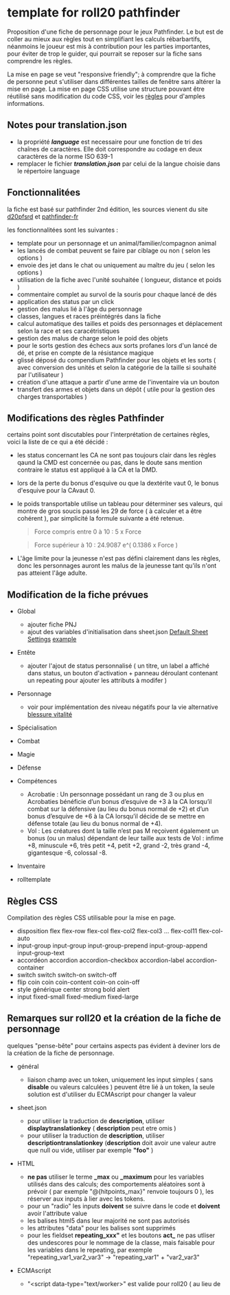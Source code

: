 # template for roll20 pathfinder
Proposition d'une fiche de personnage pour le jeux Pathfinder.
Le but est de coller au mieux aux règles tout en simplifiant les calculs rébarbartifs, néanmoins le joueur est mis à contribution pour les parties importantes, pour éviter de trop le guider, qui pourrait se reposer sur la fiche sans comprendre les règles.

La mise en page se veut "responsive friendly"; à comprendre que la fiche de personne peut s'utiliser dans différentes tailles de fenêtre sans altérer la mise en page.
La mise en page CSS utilise une structure pouvant être réutilisé sans modification du code CSS, voir les [règles](README.md#règles-css) pour d'amples informations.

## Notes pour translation.json
- la propriété ***language*** est necessaire pour une fonction de tri des chaînes de caractères.
  Elle doit correspondre au codage en deux caractères de la norme ISO 639-1
- remplacer le fichier ***translation.json*** par celui de la langue choisie dans le répertoire language

## Fonctionnalitées
la fiche est basé sur pathfinder 2nd édition, les sources vienent du site [d20pfsrd](https://www.d20pfsrd.com) et [pathfinder-fr](https://www.pathfinder-fr.org)

les fonctionnalitées sont les suivantes :
- template pour un personnage et un animal/familier/compagnon animal
- les lancés de combat peuvent se faire par ciblage ou non ( selon les options )
- envoie des jet dans le chat ou uniquement au maître du jeu ( selon les options )
- utilisation de la fiche avec l'unité souhaitée ( longueur, distance et poids )
- commentaire complet au survol de la souris pour chaque lancé de dés
- application des status par un click
- gestion des malus lié à l'âge du personnage
- classes, langues et races préintégrés dans la fiche
- calcul automatique des tailles et poids des personnages et déplacement selon la race et ses caracétristiques
- gestion des malus de charge selon le poid des objets
- pour le sorts gestion des échecs aux sorts profanes lors d'un lancé de dé, et prise en compte de la résistance magique
- glissé déposé du compendium Pathfinder pour les objets et les sorts ( avec conversion des unités et selon la catégorie de la taille si souhaité par l'utilisateur )
- création d'une attaque a partir d'une arme de l'inventaire via un bouton
- transfert des armes et objets dans un dépôt ( utile pour la gestion des charges transportables )

## Modifications des règles Pathfinder
certains point sont discutables pour l'interprétation de certaines règles, voici la liste de ce qui a été décidé :

- les status concernant les CA ne sont pas toujours clair dans les règles qaund la CMD est concernée ou pas, dans le doute sans mention contraire le status est appliqué à la CA et la DMD.
- lors de la perte du bonus d'esquive ou que la dextérite vaut 0, le bonus d'esquive pour la CAvaut 0.
- le poids transportable utilise un tableau pour déterminer ses valeurs, qui montre de gros soucis passé les 29 de force ( à calculer et a être cohérent ), par simplicité la formule suivante a été retenue. 
  > Force compris entre 0 à 10 : 5 x Force
  
  > Force supérieur à 10 : 24.9087 e^( 0.1386 x Force )
 
- L'âge limite pour la jeunesse n'est pas défini clairement dans les règles, donc les personnages auront les malus de la jeunesse tant qu'ils n'ont pas atteient l'âge adulte.

## Modification de la fiche prévues

- Global
  - ajouter fiche PNJ
  - ajout des variables d'initialisation dans sheet.json [Default Sheet Settings](https://wiki.roll20.net/Default_Sheet_Settings) [example](https://github.com/MadCoder253/roll20-character-sheets/blob/master/GURPS/sheet.json)
    
- Entête
  - ajouter l'ajout de status personnalisé ( un titre, un label a affiché dans status, un bouton d'activation + panneau déroulant contenant un repeating pour ajouter les attributs à modifer )
    
- Personnage
  - voir pour implémentation des niveau négatifs pour la vie alternative [blessure vitalité](https://www.pathfinder-fr.org/Wiki/Pathfinder-RPG.Blessures%20et%20vitalit%C3%A9.ashx)

- Spécialisation

- Combat

- Magie

- Défense

- Compétences
  - Acrobatie : Un personnage possédant un rang de 3 ou plus en Acrobaties bénéficie d’un bonus d’esquive de +3 à la CA lorsqu’il combat sur la défensive (au lieu du bonus normal de +2) et d’un bonus d’esquive de +6 à la CA lorsqu’il décide de se mettre en défense totale (au lieu du bonus normal de +4).
  - Vol : Les créatures dont la taille n’est pas M reçoivent également un bonus (ou un malus) dépendant de leur taille aux tests de Vol : infime +8, minuscule +6, très petit +4, petit +2, grand -2, très grand -4, gigantesque -6, colossal -8.

- Inventaire

- rolltemplate
  
## Règles CSS
Compilation des règles CSS utilisable pour la mise en page.

- disposition flex
  flex-row
  flex-col flex-col2 flex-col3 ... flex-col11
  flex-col-auto
- input-group
    input-group
    input-group-prepend input-group-append input-group-text
- accordéon
    accordion
    accordion-checkbox accordion-label
    accordion-container
- switch
    switch
    switch-on switch-off
- flip coin
    coin coin-content
    coin-on coin-off
- style générique
    center
    strong
    bold
    alert
- input
    fixed-small fixed-medium fixed-large
    
## Remarques sur roll20 et la création de la fiche de personnage
quelques "pense-bête" pour certains aspects pas évident à deviner lors de la création de la fiche de personnage.

- général
  - liaison champ avec un token, uniquement les input simples ( sans **disable** ou valeurs calculées ) peuvent être lié à un token, la seule solution est d'utiliser du ECMAscript pour changer la valeur
- sheet.json
  - pour utiliser la traduction de **description**, utiliser **displaytranslationkey** ( **description** peut etre omis )
  - pour utiliser la traduction de **description**, utiliser **descriptiontranslationkey** (**description** doit avoir une valeur autre que null ou vide, utiliser par exemple **"foo"** )
- HTML
  - **ne pas** utiliser le terme **_max** ou **_maximum** pour les variables utilisés dans des calculs; des comportements aléatoires sont à prévoir ( par exemple "@{hitpoints_max}" renvoie toujours 0 ), les réserver aux inputs à lier avec les tokens.
  - pour un "radio" les inputs **doivent** se suivre dans le code et **doivent** avoir l'attribute value
  - les balises html5 dans leur majorité ne sont pas autorisés
  - les attributes "data" pour les balises sont supprimés
  - pour les fieldset **repeating_xxx"** et les boutons **act_** ne pas utliser des undescores pour le nommage de la classe, mais faisable pour les variables dans le repeating, par exemple "repeating_var1_var2_var3" -> "repeating_var1" + "var2_var3"
    
- ECMAscript
  - "<script data-type="text/worker>" est valide pour roll20 ( au lieu de <script type="text/worker"> ), utile pour un interpréteur ECMAscript pendant le dev.
  - utiliser removeRepeatingRow() ne déclenche pas les events **on("change:foo")** ni **on("remove:foo")**, compensable si suivit de **setAttrs(payload, {silent:true}, callback)** ou **setAttrs(payload, {silent:false}, callback)**
    
- CSS
  - les règles pour "rolltemplate" sont indépendants du "character sheet"
  - les input ont la règle "width" trop restrictif; obligation d'utiliser "important" pour appliquer un style personnalisé
  - les règles sur "html" sont ignorées, donc au revoir les tailles en "rem"
  - les images en base64 ne peuvent être intégrés dans les styles CSS
- SheetWorker
  - roll20 ne gère pas les négatifs de négatifs, pour gérer les négatifs on doit utiliser ***-(@{variable})***
  - les champs sont pensés **uniquement** pour les nombres, (disabled="disabled", type="hidden", value=@{[...]}, active ces fonctions ).
    
  pour travailler sur des string il est **obligatoire** d'utiliser un type "text" et l'attribut "readonly"
  - si des repeating sont en cause, les résultats des calculs doivent être envoyés vers des input "hidden"
      ( quand l'attribut "disabled" est présent les calculs sont 'parasités' )
  - getAttr renvoie l'attribut "value" brut
      ( la valeur n'est pas calculé à la volée et renvoi un string brut )
  - si un input avec l'attribut "disabled" a un calcul incluant un négatif d'un négatif, le résultat échoue silencieusement ?!
  - les bouton de type "action" ne doivent pas contenir d'underscore.
- champ autocalc
  - pour afficher une valeur à zéro ou un nombre donné, avec une entrée à 0 ou 1 ( checkbox de roll20 par exemple ), utiliser le calcul suivant :
    > x * ( @{attribut} + 1 - abs( @{ attribut } - 1 ) ) / 2
      
    où "x" est la valeur souhaitée si non zéro.
      
- translation.json
  - le message d'erreur "Foudn a pre-defined key order!" correspond à une liste d'élément ordonné contenant une erreur.
  
- rollTemplate
  - pas de calculs conditionnels utilisable, uniquement de l'affichage
    par exemple pour s'assurer qu'une valeur est au minimum à 1, utiliser :
    > /roll { 1d1, { 1d20+@{attribut} } }dl1
      
      ou pour avoir une valeur maximale à 20, utiliser :
      > /roll { 1d0+20, { 1d20+@{attribut} } }kh1 
    - règles pour les inégalités
        - x < y :
          > {{#rollLess() x y }} ... {{/rollLess() x y }}
        - x <= y :
          > {{#^rollGreater() x y }} ... {{/^rollGreater() x y }}
        - x = y :
          > {{#rollBetween() x y y }} ... {{/rollBetween() x y y }} 
        - x > y :
          > {{#rollGreater() x y }} ... {{/rollGreater() x y }}
        - x >= y :
          > {{#^rollLess() x y }} ... {{/^rollLess() x y }}
